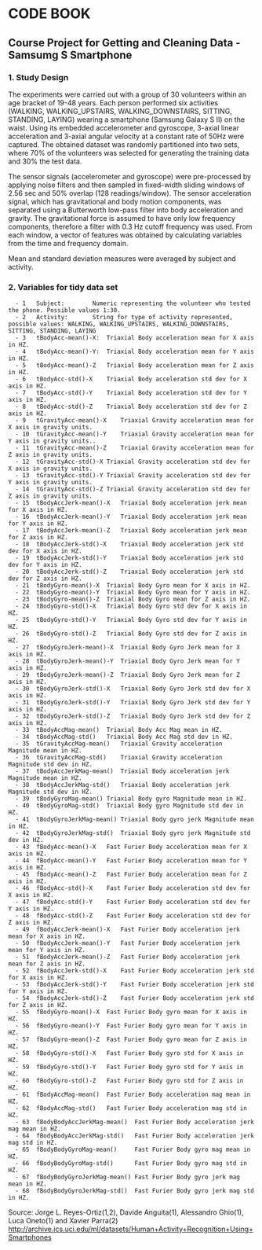 # CODE BOOK
## Course Project for Getting and Cleaning Data - Samsumg S Smartphone
### 1. Study Design
The experiments were carried out with a group of 30 volunteers within an age bracket of 19-48 years. Each person performed six activities (WALKING, WALKING_UPSTAIRS, WALKING_DOWNSTAIRS, SITTING, STANDING, LAYING) wearing a smartphone (Samsung Galaxy S II) on the waist. Using its embedded accelerometer and gyroscope, 3-axial linear acceleration and 3-axial angular velocity at a constant rate of 50Hz were captured. The obtained dataset was randomly partitioned into two sets, where 70% of the volunteers was selected for generating the training data and 30% the test data. 

The sensor signals (accelerometer and gyroscope) were pre-processed by applying noise filters and then sampled in fixed-width sliding windows of 2.56 sec and 50% overlap (128 readings/window). The sensor acceleration signal, which has gravitational and body motion components, was separated using a Butterworth low-pass filter into body acceleration and gravity. The gravitational force is assumed to have only low frequency components, therefore a filter with 0.3 Hz cutoff frequency was used. From each window, a vector of features was obtained by calculating variables from the time and frequency domain.

Mean and standard deviation measures were averaged by subject and activity.

### 2. Variables for tidy data set
      - 1	Subject:		Numeric representing the volunteer who tested the phone. Possible values 1:30.
      - 2	Activity:		String for type of activity represented, possible values: WALKING, WALKING_UPSTAIRS, WALKING_DOWNSTAIRS, SITTING, STANDING, LAYING
      - 3   tBodyAcc-mean()-X:	Triaxial Body acceleration mean for X axis in HZ.	
      - 4	tBodyAcc-mean()-Y:	Triaxial Body acceleration mean for Y axis in HZ.		
      - 5	tBodyAcc-mean()-Z	Triaxial Body acceleration mean for Z axis in HZ.	
      - 6	tBodyAcc-std()-X	Triaxial Body acceleration std dev for X axis in HZ.	
      - 7	tBodyAcc-std()-Y	Triaxial Body acceleration std dev for Y axis in HZ.	
      - 8	tBodyAcc-std()-Z	Triaxial Body acceleration std dev for Z axis in HZ.	
      - 9	tGravityAcc-mean()-X	Triaxial Gravity acceleration mean for X axis in gravity units.
      - 10	tGravityAcc-mean()-Y	Triaxial Gravity acceleration mean for Y axis in gravity units..	
      - 11	tGravityAcc-mean()-Z	Triaxial Gravity acceleration mean for Z axis in gravity units.	
      - 12  tGravityAcc-std()-X	Triaxial Gravity acceleration std dev for X axis in gravity units.	
      - 13	tGravityAcc-std()-Y	Triaxial Gravity acceleration std dev for Y axis in gravity units.	
      - 14	tGravityAcc-std()-Z	Triaxial Gravity acceleration std dev for Z axis in gravity units.	
      - 15	tBodyAccJerk-mean()-X	Triaxial Body acceleration jerk mean for X axis in HZ.	
      - 16	tBodyAccJerk-mean()-Y	Triaxial Body acceleration jerk mean for Y axis in HZ.	
      - 17	tBodyAccJerk-mean()-Z	Triaxial Body acceleration jerk mean for Z axis in HZ.	
      - 18  tBodyAccJerk-std()-X	Triaxial Body acceleration jerk std dev for X axis in HZ.	   
      - 19	tBodyAccJerk-std()-Y	Triaxial Body acceleration jerk std dev for Y axis in HZ.	
      - 20	tBodyAccJerk-std()-Z	Triaxial Body acceleration jerk std dev for Z axis in HZ.
      - 21	tBodyGyro-mean()-X	Triaxial Body Gyro mean for X axis in HZ.
      - 22	tBodyGyro-mean()-Y	Triaxial Body Gyro mean for Y axis in HZ.
      - 23	tBodyGyro-mean()-Z	Triaxial Body Gyro mean for Z axis in HZ.
      - 24	tBodyGyro-std()-X	Triaxial Body Gyro std dev for X axis in HZ.
      - 25	tBodyGyro-std()-Y	Triaxial Body Gyro std dev for Y axis in HZ.
      - 26	tBodyGyro-std()-Z	Triaxial Body Gyro std dev for Z axis in HZ.
      - 27	tBodyGyroJerk-mean()-X	Triaxial Body Gyro Jerk mean for X axis in HZ.
      - 28	tBodyGyroJerk-mean()-Y	Triaxial Body Gyro Jerk mean for Y axis in HZ.
      - 29	tBodyGyroJerk-mean()-Z	Triaxial Body Gyro Jerk mean for Z axis in HZ.
      - 30	tBodyGyroJerk-std()-X	Triaxial Body Gyro Jerk std dev for X axis in HZ.
      - 31	tBodyGyroJerk-std()-Y	Triaxial Body Gyro Jerk std dev for Y axis in HZ.
      - 32	tBodyGyroJerk-std()-Z	Triaxial Body Gyro Jerk std dev for Z axis in HZ.
      - 33	tBodyAccMag-mean()	Triaxial Body Acc Mag mean in HZ.
      - 34	tBodyAccMag-std()	Triaxial Body Acc Mag std dev in HZ.
      - 35	tGravityAccMag-mean()	Triaxial Gravity acceleration Magnitude mean in HZ.
      - 36	tGravityAccMag-std()	Triaxial Gravity acceleration Magnitude std dev in HZ.
      - 37	tBodyAccJerkMag-mean()	Triaxial Body acceleration jerk Magnitude mean in HZ.
      - 38	tBodyAccJerkMag-std()	Triaxial Body acceleration jerk Magnitude std dev in HZ.
      - 39	tBodyGyroMag-mean()	Triaxial Body gyro Magnitude mean in HZ.
      - 40	tBodyGyroMag-std()	Triaxial Body gyro Magnitude std dev in HZ.
      - 41	tBodyGyroJerkMag-mean()	Triaxial Body gyro jerk Magnitude mean in HZ.
      - 42	tBodyGyroJerkMag-std()	Triaxial Body gyro jerk Magnitude std dev in HZ.
      - 43	fBodyAcc-mean()-X	Fast Furier Body acceleration mean for X axis in HZ.
      - 44	fBodyAcc-mean()-Y	Fast Furier Body acceleration mean for Y axis in HZ.
      - 45	fBodyAcc-mean()-Z	Fast Furier Body acceleration mean for Z axis in HZ.
      - 46	fBodyAcc-std()-X	Fast Furier Body acceleration std dev for X axis in HZ.
      - 47	fBodyAcc-std()-Y	Fast Furier Body acceleration std dev for Y axis in HZ.
      - 48	fBodyAcc-std()-Z	Fast Furier Body acceleration std dev for Z axis in HZ.
      - 49	fBodyAccJerk-mean()-X	Fast Furier Body acceleration jerk mean for X axis in HZ.
      - 50	fBodyAccJerk-mean()-Y	Fast Furier Body acceleration jerk mean for Y axis in HZ.
      - 51	fBodyAccJerk-mean()-Z	Fast Furier Body acceleration jerk mean for Z axis in HZ.
      - 52	fBodyAccJerk-std()-X	Fast Furier Body acceleration jerk std for X axis in HZ.
      - 53	fBodyAccJerk-std()-Y	Fast Furier Body acceleration jerk std for Y axis in HZ.
      - 54	fBodyAccJerk-std()-Z	Fast Furier Body acceleration jerk std for Z axis in HZ.
      - 55	fBodyGyro-mean()-X	Fast Furier Body gyro mean for X axis in HZ.
      - 56	fBodyGyro-mean()-Y	Fast Furier Body gyro mean for Y axis in HZ.
      - 57	fBodyGyro-mean()-Z	Fast Furier Body gyro mean for Z axis in HZ.
      - 58	fBodyGyro-std()-X	Fast Furier Body gyro std for X axis in HZ.
      - 59	fBodyGyro-std()-Y	Fast Furier Body gyro std for Y axis in HZ.
      - 60	fBodyGyro-std()-Z	Fast Furier Body gyro std for Z axis in HZ.
      - 61	fBodyAccMag-mean()	Fast Furier Body acceleration mag mean in HZ.
      - 62	fBodyAccMag-std()	Fast Furier Body acceleration mag std in HZ.
      - 63	fBodyBodyAccJerkMag-mean()	Fast Furier Body acceleration jerk mag mean in HZ.
      - 64	fBodyBodyAccJerkMag-std()	Fast Furier Body acceleration jerk mag std in HZ.
      - 65	fBodyBodyGyroMag-mean()		Fast Furier Body gyro mag mean in HZ.
      - 66	fBodyBodyGyroMag-std()		Fast Furier Body gyro mag std in HZ.
      - 67	fBodyBodyGyroJerkMag-mean()	Fast Furier Body gyro jerk mag mean in HZ.
      - 68	fBodyBodyGyroJerkMag-std()	Fast Furier Body gyro jerk mag std in HZ.

Source:
Jorge L. Reyes-Ortiz(1,2), Davide Anguita(1), Alessandro Ghio(1), Luca Oneto(1) and Xavier Parra(2)
http://archive.ics.uci.edu/ml/datasets/Human+Activity+Recognition+Using+Smartphones
